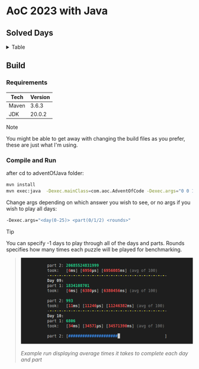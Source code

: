 # AoC 2023 with Java

## Solved Days

<details>
<summary>Table</summary>

Day | 1 | 2
----|---|---
01  |	x	|	x
02	|	x	|	x
03	|	x	|	x
04	|	x	|	x
05	|		|	
06	|	x	|	x
07	|	x	|	x
08	|	x	|	x
09	|	x	|	x
10	|	x	|	x
11	|		|	
12	|		|	
13	|		|	
14	|		|	
15	|		|	
16	|		|	
17	|		|	
18	|		|	
19	|		|	
20	|		|	
21	|		|	
22	|		|	
23	|		|	
24	|		|	
25	|		|	

</details>

## Build

### Requirements

Tech | Version
----- | --------
Maven | 3.6.3
JDK | 20.0.2

> [!NOTE]
> You might be able to get away with changing the build files as you prefer, these are just what I'm using.

### Compile and Run

after cd to adventOfJava folder:

```bash
mvn install
mvn exec:java  -Dexec.mainClass=com.aoc.AdventOfCode -Dexec.args="0 0 1"
```
Change args depending on which answer you wish to see, or no args if you wish to play all days:

```bash
-Dexec.args="<day(0-25)> <part(0/1/2) <rounds>"
```

> [!TIP]
> You can specify -1 days to play through all of the days and parts. Rounds specifies how many times each puzzle will be played for benchmarking.

> ![Picture of a terminal displaying average times of running each day and part of AoC 2023](./img/example_run.png)
>
> *Example run displaying average times it takes to complete each day and part*


